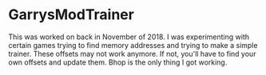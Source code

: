 # GarrysModTrainer
This was worked on back in November of 2018. I was experimenting with certain games 
trying to find memory addresses and trying to make a simple trainer. These offsets
may not work anymore. If not, you'll have to find your own offsets and update them.
Bhop is the only thing I got working.